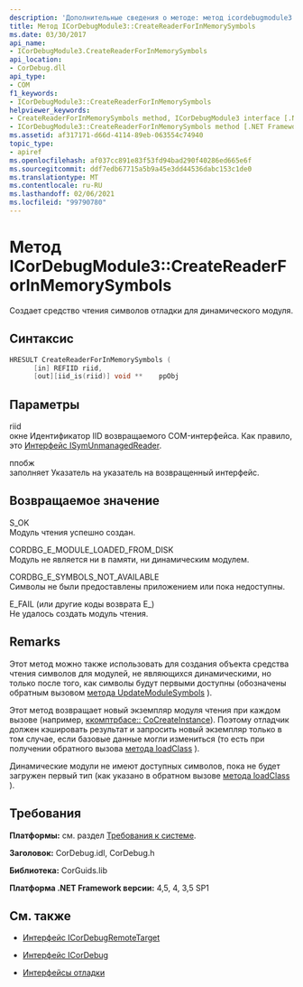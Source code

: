 ```yaml
---
description: 'Дополнительные сведения о методе: метод icordebugmodule3:: CreateReaderForInMemorySymbols'
title: Метод ICorDebugModule3::CreateReaderForInMemorySymbols
ms.date: 03/30/2017
api_name:
- ICorDebugModule3.CreateReaderForInMemorySymbols
api_location:
- CorDebug.dll
api_type:
- COM
f1_keywords:
- ICorDebugModule3::CreateReaderForInMemorySymbols
helpviewer_keywords:
- CreateReaderForInMemorySymbols method, ICorDebugModule3 interface [.NET Framework debugging]
- ICorDebugModule3::CreateReaderForInMemorySymbols method [.NET Framework debugging]
ms.assetid: af317171-d66d-4114-89eb-063554c74940
topic_type:
- apiref
ms.openlocfilehash: af037cc891e83f53fd94bad290f40286ed665e6f
ms.sourcegitcommit: ddf7edb67715a5b9a45e3dd44536dabc153c1de0
ms.translationtype: MT
ms.contentlocale: ru-RU
ms.lasthandoff: 02/06/2021
ms.locfileid: "99790780"
---
```

# <a name="icordebugmodule3createreaderforinmemorysymbols-method"></a>Метод ICorDebugModule3::CreateReaderForInMemorySymbols

Создает средство чтения символов отладки для динамического модуля.  
  
## <a name="syntax"></a>Синтаксис  
  
```cpp  
HRESULT CreateReaderForInMemorySymbols (  
      [in] REFIID riid,  
      [out][iid_is(riid)] void **    ppObj  
```  
  
## <a name="parameters"></a>Параметры  

 riid  
 окне Идентификатор IID возвращаемого COM-интерфейса. Как правило, это [Интерфейс ISymUnmanagedReader](../diagnostics/isymunmanagedreader-interface.md).  
  
 ппобж  
 заполняет Указатель на указатель на возвращенный интерфейс.  
  
## <a name="return-value"></a>Возвращаемое значение  

 S_OK  
 Модуль чтения успешно создан.  
  
 CORDBG_E_MODULE_LOADED_FROM_DISK  
 Модуль не является ни в памяти, ни динамическим модулем.  
  
 CORDBG_E_SYMBOLS_NOT_AVAILABLE  
 Символы не были предоставлены приложением или пока недоступны.  
  
 E_FAIL (или другие коды возврата E_)  
 Не удалось создать модуль чтения.  
  
## <a name="remarks"></a>Remarks  

 Этот метод можно также использовать для создания объекта средства чтения символов для модулей, не являющихся динамическими, но только после того, как символы будут первыми доступны (обозначены обратным вызовом [метода UpdateModuleSymbols](icordebugmanagedcallback-updatemodulesymbols-method.md) ).  
  
 Этот метод возвращает новый экземпляр модуля чтения при каждом вызове (например, [ккомптрбасе:: CoCreateInstance](/cpp/atl/reference/ccomptrbase-class#cocreateinstance)). Поэтому отладчик должен кэшировать результат и запросить новый экземпляр только в том случае, если базовые данные могли измениться (то есть при получении обратного вызова [метода loadClass](icordebugmanagedcallback-loadclass-method.md) ).  
  
 Динамические модули не имеют доступных символов, пока не будет загружен первый тип (как указано в обратном вызове [метода loadClass](icordebugmanagedcallback-loadclass-method.md) ).  
  
## <a name="requirements"></a>Требования  

 **Платформы:** см. раздел [Требования к системе](../../get-started/system-requirements.md).  
  
 **Заголовок:** CorDebug.idl, CorDebug.h  
  
 **Библиотека:** CorGuids.lib  
  
 **Платформа .NET Framework версии:** 4,5, 4, 3,5 SP1  
  
## <a name="see-also"></a>См. также

- [Интерфейс ICorDebugRemoteTarget](icordebugremotetarget-interface.md)
- [Интерфейс ICorDebug](icordebug-interface.md)

- [Интерфейсы отладки](debugging-interfaces.md)

